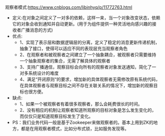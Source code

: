 观察者模式:https://www.cnblogs.com/libinhyq/p/11772763.html
* 定义:在对象之间定义了一对多的依赖，这样一来，当一个对象改变状态，依赖它的对象会收到通知并自动更新。(用于为组件提供一种灵活地向感兴趣的接收者广播消息的方式)
* 优点:
  * 1、实现了表示层和数据逻辑层的分离，定义了稳定的消息更新传递机制，抽象了接口，使得可以适应不同的表现层充当观察者角色
  * 2、在观察者和被观察者之间建立了一个抽象耦合，被观察者只需要维持一个抽象观察者的集合，无需了解具体的观察者
  * 3、支持广播通信，观察目标会向所有的观察者对象发送通知，简化了一对多系统设计的难度
  * 4、满足“开闭原则“的要求，增加新的具体观察者无需修改原有系统代码，在具体观察者与观察目标之间不存在关联关系的情况下，增加新的观察目标也很方便。
* 缺点:
  * 1、如果一个被观察者有着很多观察者，那么会耗费很长的时间。
  * 2、没有相应的机制让观察者知道所观察的目标对象是怎么发生变化的，而仅仅只是知道观察目标发生了变化。
* PS：我们业务代码一般是基于Zookeeper来做观察者的。基本上用到ZK的地方，都是在用观察者模式，比如分布式锁，比如服务发现等。